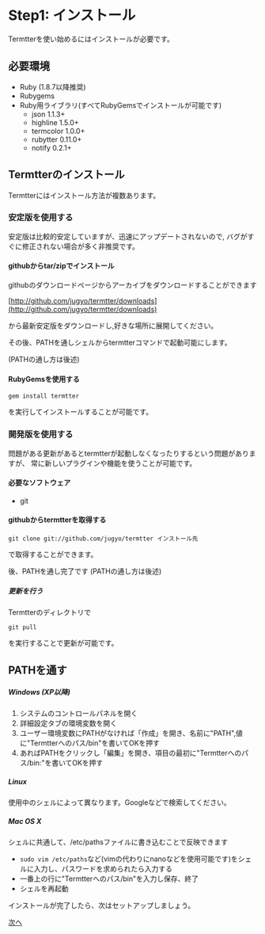 # Step1: インストール

Termtterを使い始めるにはインストールが必要です。

## 必要環境

* Ruby (1.8.7以降推奨)
* Rubygems
* Ruby用ライブラリ(すべてRubyGemsでインストールが可能です)
    * json 1.1.3+
    * highline 1.5.0+
    * termcolor 1.0.0+
    * rubytter 0.11.0+
    * notify 0.2.1+

## Termtterのインストール

Termtterにはインストール方法が複数あります。

### 安定版を使用する

安定版は比較的安定していますが、迅速にアップデートされないので,
バグがすぐに修正されない場合が多く非推奨です。

#### githubからtar/zipでインストール

githubのダウンロードページからアーカイブをダウンロードすることができます

[http://github.com/jugyo/termtter/downloads](http://github.com/jugyo/termtter/downloads)

から最新安定版をダウンロードし,好きな場所に展開してください。

その後、PATHを通しシェルからtermtterコマンドで起動可能にします。

(PATHの通し方は後述)

#### RubyGemsを使用する

    gem install termtter

を実行してインストールすることが可能です。

### 開発版を使用する

問題がある更新があるとtermtterが起動しなくなったりするという問題がありますが、
常に新しいプラグインや機能を使うことが可能です。

#### 必要なソフトウェア

* git

#### githubからtermtterを取得する

    git clone git://github.com/jugyo/termtter インストール先

で取得することができます。

後、PATHを通し完了です 
(PATHの通し方は後述)

##### 更新を行う

Termtterのディレクトリで

    git pull

を実行することで更新が可能です。

## PATHを通す

<!-- TODO: Screen shot -->
##### Windows (XP以降)

1. システムのコントロールパネルを開く
2. 詳細設定タブの環境変数を開く
3. ユーザー環境変数にPATHがなければ「作成」を開き、名前に"PATH",値に"Termtterへのパス/bin"を書いてOKを押す
4. あればPATHをクリックし「編集」を開き、項目の最初に"Termtterへのパス/bin:"を書いてOKを押す

##### Linux

使用中のシェルによって異なります。Googleなどで検索してください。

##### Mac OS X

シェルに共通して、/etc/pathsファイルに書き込むことで反映できます

* `sudo vim /etc/paths`など(vimの代わりにnanoなどを使用可能です)をシェルに入力し、パスワードを求められたら入力する
* 一番上の行に"Termtterへのパス/bin"を入力し保存、終了
* シェルを再起動


インストールが完了したら、次はセットアップしましょう。

[次へ](step2.ja.html)
